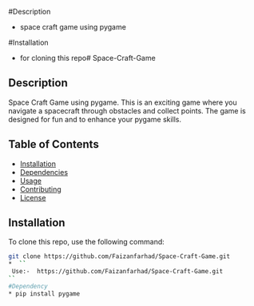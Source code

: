#Description
* space craft game using pygame 


#Installation 
* for cloning this repo# Space-Craft-Game

## Description
Space Craft Game using pygame. This is an exciting game where you navigate a spacecraft through obstacles and collect points. The game is designed for fun and to enhance your pygame skills.

## Table of Contents
- [Installation](#installation)
- [Dependencies](#dependencies)
- [Usage](#usage)
- [Contributing](#contributing)
- [License](#license)

## Installation
To clone this repo, use the following command:

```bash
git clone https://github.com/Faizanfarhad/Space-Craft-Game.git
*  ``
 Use:-  https://github.com/Faizanfarhad/Space-Craft-Game.git
``
#Dependency
* pip install pygame
